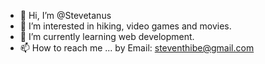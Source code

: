 - 👋 Hi, I’m @Stevetanus
- 👀 I’m interested in hiking, video games and movies.
- 🌱 I’m currently learning web development.
- 📫 How to reach me ... by Email: steventhibe@gmail.com

<!---
Stevetanus/Stevetanus is a ✨ special ✨ repository because its `README.md` (this file) appears on your GitHub profile.
You can click the Preview link to take a look at your changes.
--->
